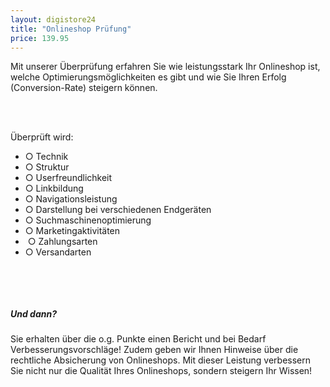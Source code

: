 ```yaml
---
layout: digistore24
title: "Onlineshop Prüfung"
price: 139.95
---
```

<div>
<div>Mit unserer &#xDC;berpr&#xFC;fung erfahren Sie wie leistungsstark Ihr Onlineshop ist, welche Optimierungsm&#xF6;glichkeiten es gibt und wie Sie Ihren Erfolg (Conversion-Rate) steigern k&#xF6;nnen.
<p>&#xA0;</p>
<p><br> &#xDC;berpr&#xFC;ft wird:</p>
<ul><li>&#x25CB; Technik&#x2028;</li>
<li>&#x25CB; Struktur</li>
<li>&#x25CB; Userfreundlichkeit&#x2028;</li>
<li>&#x25CB; Linkbildung&#x2028;</li>
<li>&#x25CB; Navigationsleistung&#x2028;</li>
<li>&#x25CB; Darstellung bei verschiedenen Endger&#xE4;ten</li>
<li>&#x25CB; Suchmaschinenoptimierung&#x2028;</li>
<li>&#x25CB; Marketingaktivit&#xE4;ten</li>
<li>&#x2028;&#x25CB; Zahlungsarten&#x2028;</li>
<li>&#x25CB; Versandarten</li>
</ul><p>&#xA0;</p>
</div>
</div>
<div>&#xA0;</div>
<div>
<h5>Und dann?</h5>
<div>Sie erhalten &#xFC;ber die o.g. Punkte einen Bericht und bei Bedarf Verbesserungsvorschl&#xE4;ge! Zudem geben wir Ihnen Hinweise &#xFC;ber die rechtliche Absicherung von Onlineshops. Mit dieser Leistung verbessern Sie nicht nur die Qualit&#xE4;t Ihres Onlineshops, sondern steigern Ihr Wissen!</div>
<div>&#xA0;</div>
<div><strong>&#xA0;</strong></div>
</div>